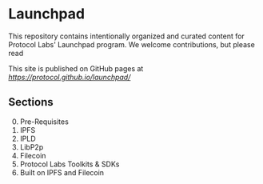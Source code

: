 # Launchpad
This repository contains intentionally organized and curated content for Protocol Labs' Launchpad program.
We welcome contributions, but please read

This site is published on GitHub pages at *https://protocol.github.io/launchpad/*

## Sections
0. Pre-Requisites
1. IPFS
2. IPLD
3. LibP2p
4. Filecoin
5. Protocol Labs Toolkits & SDKs
6. Built on IPFS and Filecoin
